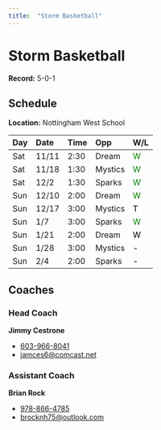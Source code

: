 ```yaml
---
title:  "Storm Basketball"
---
```

# Storm Basketball

**Record:** 5-0-1

## Schedule

**Location:** Nottingham West School

|Day    | Date | Time | Opp | W/L |
|:------|:-----|:-----|:------|:----|
| Sat   |11/11 |2:30  |Dream  | <span style="color:green">W</span>  |
| Sat   |11/18 |1:30  |Mystics| <span style="color:green">W</span>  |
| Sat   |12/2  |1:30  |Sparks | <span style="color:green">W</span>  |
| Sun   |12/10 |2:00  |Dream  | <span style="color:green">W</span>  |
| Sun   |12/17 |3:00  |Mystics| <span style="color:black">T</span>  |
| Sun   |1/7   |3:00  |Sparks | <span style="color:green">W</span>  |
| Sun   |1/21  |2:00  |Dream  | <span style="color:black">W</span>  |
| Sun   |1/28  |3:00  |Mystics| <span style="color:black">-</span>  |
| Sun   |2/4   |2:00  |Sparks | <span style="color:black">-</span>  |

## Coaches
### Head Coach
**Jimmy Cestrone**
* [603-966-8041](tel:+1-603-966-8041)
* [jamces6@comcast.net](mailto:jamces6@comcast.net)

### Assistant Coach
**Brian Rock**
* [978-866-4785](tel:+1-978-866-4785)
* [brocknh75@outlook.com](mailto:brocknh75@outlook.com)
